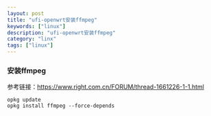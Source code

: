 ```yaml
---
layout: post
title: "ufi-openwrt安装ffmpeg"
keywords: ["linux"]
description: "ufi-openwrt安装ffmpeg"
category: "linx"
tags: ["linux"]
---
```


### 安装ffmpeg
参考链接：https://www.right.com.cn/FORUM/thread-1661226-1-1.html
```
opkg update
opkg install ffmpeg --force-depends
```

## 